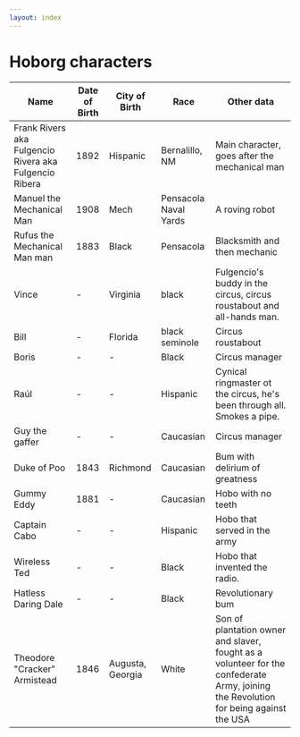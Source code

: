```yaml
---
layout: index
---
```


Hoborg characters
===========

Name | Date of Birth | City of Birth | Race | Other data
--- |--- |--- |--- | ---
Frank Rivers aka Fulgencio Rivera aka Fulgencio Ribera | 1892 | Hispanic | Bernalillo, NM | Main character, goes after the mechanical man
Manuel the Mechanical Man | 1908 | Mech | Pensacola Naval Yards | A roving robot
Rufus the Mechanical Man man | 1883 | Black | Pensacola | Blacksmith and then mechanic
Vince |- | Virginia | black | Fulgencio's buddy in the circus, circus roustabout and all-hands man.
Bill |- | Florida | black seminole | Circus roustabout
Boris |- |- | Black | Circus manager
Raúl  |- |- | Hispanic | Cynical ringmaster ot the circus, he's been through all. Smokes a pipe. 
Guy the gaffer |- |- | Caucasian | Circus manager 
Duke of Poo |1843|Richmond| Caucasian | Bum with  delirium of greatness
Gummy Eddy | 1881 |-| Caucasian | Hobo with no teeth
Captain Cabo |- |- | Hispanic | Hobo that served in the army
Wireless Ted |- |- | Black | Hobo that invented the radio.
Hatless Daring Dale |- |- | Black | Revolutionary bum
Theodore "Cracker" Armistead | 1846 | Augusta, Georgia | White | Son of plantation owner and slaver, fought as a volunteer for the confederate Army, joining the Revolution for being against the USA

